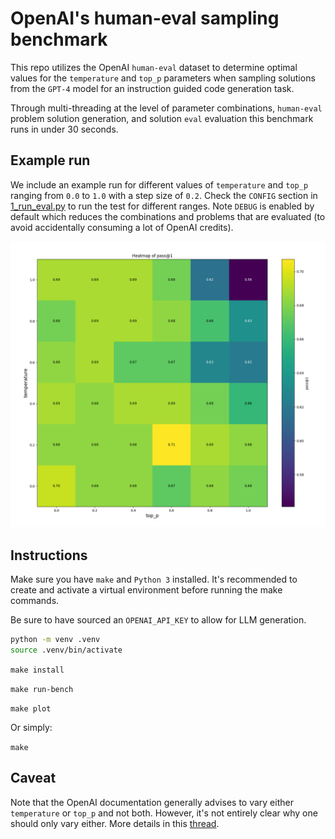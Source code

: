 # OpenAI's human-eval sampling benchmark

This repo utilizes the OpenAI `human-eval` dataset to determine optimal values for the `temperature` and `top_p` parameters when sampling solutions from the `GPT-4` model for an instruction guided code generation task.

Through multi-threading at the level of parameter combinations, `human-eval` problem solution generation, and solution `eval` evaluation this benchmark runs in under 30 seconds.

## Example run
We include an example run for different values of `temperature` and `top_p` ranging from `0.0` to `1.0` with a step size of `0.2`. Check the `CONFIG` section in [1_run_eval.py](1_run_eval.py) to run the test for different ranges. Note `DEBUG` is enabled by default which reduces the combinations and problems that are evaluated (to avoid accidentally consuming a lot of OpenAI credits).

![pass@1 peformance plot for various values of temperature and top_p](images/plot-0.0-1.0-0.2-36-combinations.png)

## Instructions
Make sure you have `make` and `Python 3` installed. It's recommended to create and activate a virtual environment before running the make commands.

Be sure to have sourced an `OPENAI_API_KEY` to allow for LLM generation.

```bash
python -m venv .venv
source .venv/bin/activate
```

`make install`

`make run-bench`

`make plot`

Or simply:

`make`


## Caveat 
Note that the OpenAI documentation generally advises to vary either `temperature` or `top_p` and not both. However, it's not entirely clear why one should only vary either. More details in this [thread](https://community.openai.com/t/a-better-explanation-of-top-p/2426/8).
